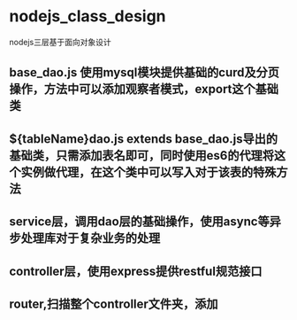 # nodejs_class_design
nodejs三层基于面向对象设计

## base_dao.js 使用mysql模块提供基础的curd及分页操作，方法中可以添加观察者模式，export这个基础类
## ${tableName}dao.js extends base_dao.js导出的基础类，只需添加表名即可，同时使用es6的代理将这个实例做代理，在这个类中可以写入对于该表的特殊方法
## service层，调用dao层的基础操作，使用async等异步处理库对于复杂业务的处理
## controller层，使用express提供restful规范接口
## router,扫描整个controller文件夹，添加
